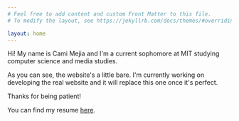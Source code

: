 ```yaml
---
# Feel free to add content and custom Front Matter to this file.
# To modify the layout, see https://jekyllrb.com/docs/themes/#overriding-theme-defaults

layout: home
---
```

Hi! My name is Cami Mejia and I'm a current sophomore at MIT studying computer science and media studies. 

As you can see, the website's a little bare. I'm currently working on developing the real website and it will replace this one once it's perfect.

Thanks for being patient!

You can find my resume [here](/resume/).